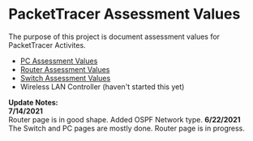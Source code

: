 # PacketTracer Assessment Values
The purpose of this project is document assessment values for PacketTracer Activites. 

* [PC Assessment Values](/PC_Value_Guide.md)
* [Router Assessment Values](/Router_Value_Guide.md)
* [Switch Assessment Values](/Switch_Value_Guide.md)
* Wireless LAN Controller (haven't started this yet)

**Update Notes:**  
__7/14/2021__  
Router page is in good shape. Added OSPF Network type.
__6/22/2021__  
The Switch and PC pages are mostly done. Router page is in progress.
